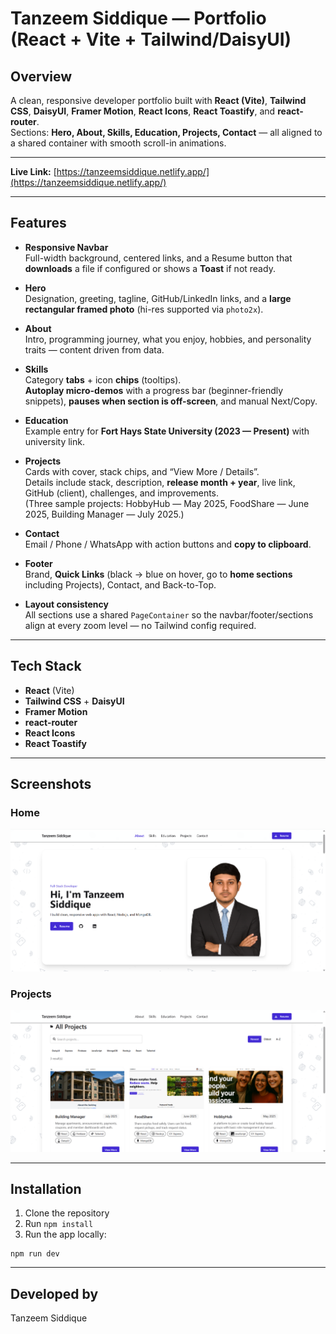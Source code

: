 # Tanzeem Siddique — Portfolio (React + Vite + Tailwind/DaisyUI)

## Overview

A clean, responsive developer portfolio built with **React (Vite)**, **Tailwind CSS**, **DaisyUI**, **Framer Motion**, **React Icons**, **React Toastify**, and **react-router**.  
Sections: **Hero, About, Skills, Education, Projects, Contact** — all aligned to a shared container with smooth scroll-in animations.

---

**Live Link:** [https://tanzeemsiddique.netlify.app/](https://tanzeemsiddique.netlify.app/)

---


## Features

- **Responsive Navbar**  
  Full-width background, centered links, and a Resume button that **downloads** a file if configured or shows a **Toast** if not ready.

- **Hero**  
  Designation, greeting, tagline, GitHub/LinkedIn links, and a **large rectangular framed photo** (hi-res supported via `photo2x`).

- **About**  
  Intro, programming journey, what you enjoy, hobbies, and personality traits — content driven from data.

- **Skills**  
  Category **tabs** + icon **chips** (tooltips).  
  **Autoplay micro-demos** with a progress bar (beginner-friendly snippets), **pauses when section is off-screen**, and manual Next/Copy.

- **Education**  
  Example entry for **Fort Hays State University (2023 — Present)** with university link.

- **Projects**  
  Cards with cover, stack chips, and “View More / Details”.  
  Details include stack, description, **release month + year**, live link, GitHub (client), challenges, and improvements.  
  (Three sample projects: HobbyHub — May 2025, FoodShare — June 2025, Building Manager — July 2025.)

- **Contact**  
  Email / Phone / WhatsApp with action buttons and **copy to clipboard**.

- **Footer**  
  Brand, **Quick Links** (black → blue on hover, go to **home sections** including Projects), Contact, and Back-to-Top.

- **Layout consistency**  
  All sections use a shared `PageContainer` so the navbar/footer/sections align at every zoom level — no Tailwind config required.

---

## Tech Stack

- **React** (Vite)
- **Tailwind CSS** + **DaisyUI**
- **Framer Motion**
- **react-router** 
- **React Icons**
- **React Toastify** 

---


## Screenshots

### Home

![Home](public/screenshots/home.png)

### Projects

![Projects](public/screenshots/projects.png)

---

## Installation

1. Clone the repository
2. Run `npm install`
3. Run the app locally:

```
npm run dev
```

---

## Developed by

Tanzeem Siddique
